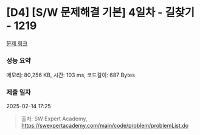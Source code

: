 # [D4] [S/W 문제해결 기본] 4일차 - 길찾기 - 1219 

[문제 링크](https://swexpertacademy.com/main/code/problem/problemDetail.do?contestProbId=AV14geLqABQCFAYD) 

### 성능 요약

메모리: 80,256 KB, 시간: 103 ms, 코드길이: 687 Bytes

### 제출 일자

2025-02-14 17:25



> 출처: SW Expert Academy, https://swexpertacademy.com/main/code/problem/problemList.do